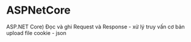 # ASPNetCore
ASP.NET Core) Đọc và ghi Request và Response - xử lý truy vấn cơ bản upload file cookie - json
